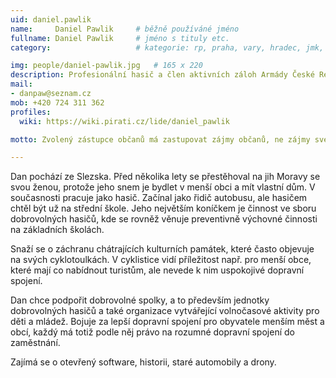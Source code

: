 ```yaml
---
uid: daniel.pawlik
name:     Daniel Pawlik  	# běžně používáné jméno
fullname: Daniel Pawlik  	# jméno s tituly etc.
category:                 	# kategorie: rp, praha, vary, hradec, jmk, senat

img: people/daniel-pawlik.jpg   # 165 x 220
description: Profesionální hasič a člen aktivních záloh Armády České Republiky, ve volném čase se věnuje turistice, cyklistice a dobrovolným hasičům         	# kratký popis, max 160 znaků
mail:
- danpaw@seznam.cz
mob: +420 724 311 362  
profiles:
  wiki: https://wiki.pirati.cz/lide/daniel_pawlik	  

motto: Zvolený zástupce občanů má zastupovat zájmy občanů, ne zájmy své nebo zájmy korporací.

---
```


Dan pochází ze Slezska. Před několika lety se přestěhoval na jih Moravy se svou ženou, protože jeho snem je bydlet v menší obci a mít vlastní dům. V současnosti pracuje jako hasič. Začínal jako řidič autobusu, ale hasičem chtěl být už na střední škole. Jeho největším koníčkem je činnost ve sboru dobrovolných hasičů, kde se rovněž věnuje preventivně výchovné činnosti na základních školách.

Snaží se o záchranu chátrajících kulturních památek, které často objevuje na svých cyklotoulkách. V cyklistice vidí příležitost např. pro menší obce, které mají co nabídnout turistům, ale nevede k nim uspokojivé dopravní spojení.

Dan chce podpořit dobrovolné spolky, a to především jednotky dobrovolných hasičů a také organizace vytvářející volnočasové aktivity pro děti a mládež. Bojuje za lepší dopravní spojení pro obyvatele menším měst a obcí, každý má totiž podle něj právo na rozumné dopravní spojení do zaměstnání.

Zajímá se o otevřený software, historii, staré automobily a drony.
